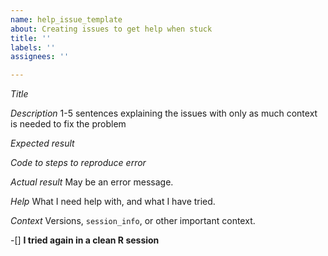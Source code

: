 ```yaml
---
name: help_issue_template
about: Creating issues to get help when stuck
title: ''
labels: ''
assignees: ''

---
```


*Title*

*Description*
1-5 sentences explaining the issues with only as much context is needed to fix the problem

*Expected result*

*Code to steps to reproduce error*

*Actual result*
May be an error message.

*Help*
What I need help with, and what I have tried.

*Context*
Versions, `session_info`, or other important context.

-[] **I tried again in a clean R session**
